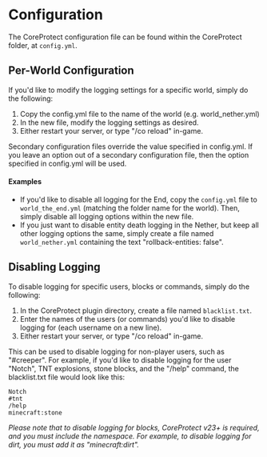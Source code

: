 # Configuration

The CoreProtect configuration file can be found within the CoreProtect folder, at `config.yml`.

## Per-World Configuration

If you'd like to modify the logging settings for a specific world, simply do the following:

1. Copy the config.yml file to the name of the world (e.g. world_nether.yml)
2. In the new file, modify the logging settings as desired.
3. Either restart your server, or type "/co reload" in-game.

Secondary configuration files override the value specified in config.yml. If you leave an option out of a secondary configuration file, then the option specified in config.yml will be used.

#### Examples
* If you'd like to disable all logging for the End, copy the `config.yml` file to `world_the_end.yml` (matching the folder name for the world). Then, simply disable all logging options within the new file.
* If you just want to disable entity death logging in the Nether, but keep all other logging options the same, simply create a file named `world_nether.yml` containing the text "rollback-entities: false".

## Disabling Logging

To disable logging for specific users, blocks or commands, simply do the following:

1. In the CoreProtect plugin directory, create a file named `blacklist.txt`.
2. Enter the names of the users (or commands) you'd like to disable logging for (each username on a new line).
3. Either restart your server, or type "/co reload" in-game.

This can be used to disable logging for non-player users, such as "#creeper". For example, if you'd like to disable logging for the user "Notch", TNT explosions, stone blocks, and the "/help" command, the blacklist.txt file would look like this:
```text
Notch
#tnt
/help
minecraft:stone
```

*Please note that to disable logging for blocks, CoreProtect v23+ is required, and you must include the namespace. For example, to disable logging for dirt, you must add it as "minecraft:dirt".*